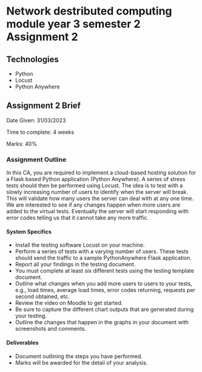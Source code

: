 # Network destributed computing module year 3 semester 2 Assignment 2

## Technologies

- Python
- Locust
- Python Anywhere

## Assignment 2 Brief

Date Given: 31/03/2023

Time to complete: 4 weeks

Marks: 40%


### Assignment Outline

In this CA, you are required to implement a cloud-based hosting solution for a Flask based
Python application (Python Anywhere).
A series of stress tests should then be performed using Locust. The idea is to test with a
slowly increasing number of users to identify when the server will break. This will validate
how many users the server can deal with at any one time.
We are interested to see if any changes happen when more users are added to the virtual
tests. Eventually the server will start responding with error codes telling us that it cannot
take any more traffic.

#### System Specifics
- Install the testing software Locust on your machine.
- Perform a series of tests with a varying number of users. These tests should send the traffic to a sample PythonAnywhere Flask application.
- Report all your findings in the testing document.
- You must complete at least six different tests using the testing template document.
- Outline what changes when you add more users to users to your tests, e.g., load times, average load times, error codes returning, requests per second obtained, etc.
- Review the video on Moodle to get started.
- Be sure to capture the different chart outputs that are generated during your testing.
- Outline the changes that happen in the graphs in your document with screenshots and comments.

#### Deliverables
- Document outlining the steps you have performed.
- Marks will be awarded for the detail of your analysis.
